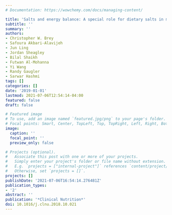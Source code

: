 ```yaml
---
# Documentation: https://wowchemy.com/docs/managing-content/

title: 'Salts and energy balance: A special role for dietary salts in metabolic syndrome'
subtitle: ''
summary: ''
authors:
- Christopher W. Brey
- Safoura Akbari-Alavijeh
- Jun Ling
- Jordan Sheagley
- Bilal Shaikh
- Futwan Al-Mohanna
- Yi Wang
- Randy Gaugler
- Sarwar Hashmi
tags: []
categories: []
date: '2019-01-01'
lastmod: 2021-07-06T12:54:14-04:00
featured: false
draft: false

# Featured image
# To use, add an image named `featured.jpg/png` to your page's folder.
# Focal points: Smart, Center, TopLeft, Top, TopRight, Left, Right, BottomLeft, Bottom, BottomRight.
image:
  caption: ''
  focal_point: ''
  preview_only: false

# Projects (optional).
#   Associate this post with one or more of your projects.
#   Simply enter your project's folder or file name without extension.
#   E.g. `projects = ["internal-project"]` references `content/project/deep-learning/index.md`.
#   Otherwise, set `projects = []`.
projects: []
publishDate: '2021-07-06T16:54:14.276481Z'
publication_types:
- '2'
abstract: ''
publication: '*Clinical Nutrition*'
doi: 10.1016/j.clnu.2018.10.021
---
```

